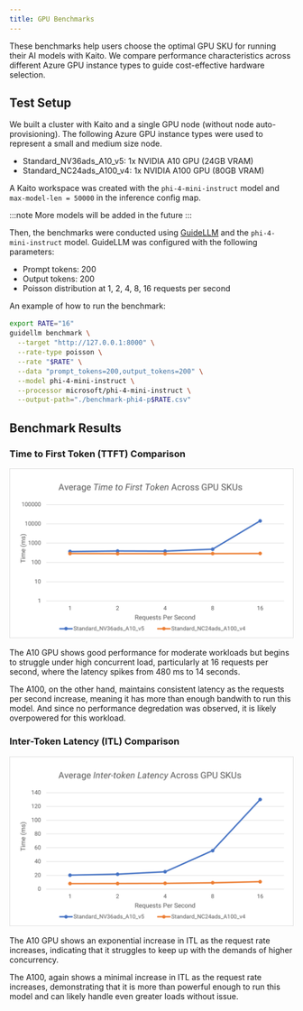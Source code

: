 ```yaml
---
title: GPU Benchmarks
---
```


These benchmarks help users choose the optimal GPU SKU for running their AI models with Kaito. We compare performance characteristics across different Azure GPU instance types to guide cost-effective hardware selection.

## Test Setup

We built a cluster with Kaito and a single GPU node (without node auto-provisioning). The following Azure GPU instance types were used to represent a small and medium size node. 

- Standard_NV36ads_A10_v5: 1x NVIDIA A10 GPU (24GB VRAM)
- Standard_NC24ads_A100_v4: 1x NVIDIA A100 GPU (80GB VRAM)

A Kaito workspace was created with the `phi-4-mini-instruct` model and `max-model-len = 50000` in the inference config map. 

:::note
More models will be added in the future
:::

Then, the benchmarks were conducted using [GuideLLM](https://github.com/neuralmagic/guidellm) and the `phi-4-mini-instruct` model. GuideLLM was configured with the following parameters:

 - Prompt tokens: 200
 - Output tokens: 200
 - Poisson distribution at 1, 2, 4, 8, 16 requests per second

An example of how to run the benchmark:

```bash
export RATE="16"
guidellm benchmark \
  --target "http://127.0.0.1:8000" \
  --rate-type poisson \
  --rate "$RATE" \
  --data "prompt_tokens=200,output_tokens=200" \
  --model phi-4-mini-instruct \
  --processor microsoft/phi-4-mini-instruct \
  --output-path="./benchmark-phi4-p$RATE.csv"
```

## Benchmark Results

### Time to First Token (TTFT) Comparison

![TTFT Benchmarks](ttft-benchmark.png)

The A10 GPU shows good performance for moderate workloads but begins to struggle under high concurrent load, particularly at 16 requests per second, where the latency spikes from 480 ms to 14 seconds.

The A100, on the other hand, maintains consistent latency as the requests per second increase, meaning it has more than enough bandwith to run this model. And since no performance degredation was observed, it is likely overpowered for this workload.

### Inter-Token Latency (ITL) Comparison  

![ITL Benchmarks](itl-benchmark.png)

The A10 GPU shows an exponential increase in ITL as the request rate increases, indicating that it struggles to keep up with the demands of higher concurrency.

The A100, again shows a minimal increase in ITL as the request rate increases, demonstrating that it is more than powerful enough to run this model and can likely handle even greater loads without issue.
